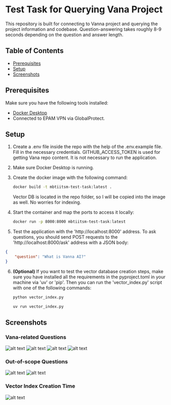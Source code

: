 # Test Task for Querying Vana Project

This repository is built for connecting to Vanna project and querying the project information and codebase. Question-answering takes roughly 8-9 seconds depending on the question and answer length.

## Table of Contents
- [Prerequisites](#prerequisites)
- [Setup](#setup)
- [Screenshots](#screenshots)

## Prerequisites

Make sure you have the following tools installed:
- [Docker Desktop](https://www.docker.com/products/docker-desktop/)
- Connected to EPAM VPN via GlobalProtect.

## Setup

1. Create a .env file inside the repo with the help of the .env.example file. Fill in the necessary credentials. GITHUB_ACCESS_TOKEN is used for getting Vana repo content. It is not necessary to run the application.

2. Make sure Docker Desktop is running.

3. Create the docker image with the following command:
    ```sh
    docker build -t mbtiitsm-test-task:latest .
    ```
    Vector DB is located in the repo folder, so I will be copied into the image as well. No worries for indexing.

4. Start the container and map the ports to access it locally:
    ```sh
    docker run -p 8000:8000 mbtiitsm-test-task:latest
    ````

5. Test the application with the 'http://localhost:8000' address. To ask questions, you should send POST requests to the 'http://localhost:8000/ask' address with a JSON body:
```json
{
    "question": "What is Vanna AI?"
}
```

6. <b>(Optional)</b> If you want to test the vector database creation steps, make sure you have installed all the requirements in the pyproject.toml in your machine via 'uv' or 'pip'. Then you can run the 'vector_index.py' script with one of the following commands:
    ```sh
    python vector_index.py
    ```
    ```sh
    uv run vector_index.py
    ```

## Screenshots
### Vana-related Questions
![alt text](screenshots/image.png)
![alt text](screenshots/image-1.png)
![alt text](screenshots/image-2.png)
![alt text](screenshots/image-3.png)

### Out-of-scope Questions
![alt text](screenshots/image-4.png)
![alt text](screenshots/image-5.png)

### Vector Index Creation Time
![alt text](screenshots/image-6.png)
